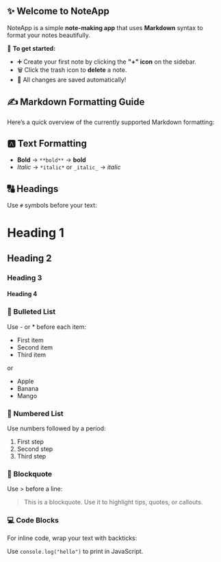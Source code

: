 ## ✨ Welcome to NoteApp

NoteApp is a simple **note-making app** that uses **Markdown** syntax to format your notes beautifully.

📝 **To get started:**

- ➕ Create your first note by clicking the **"+" icon** on the sidebar.
- 🗑️ Click the trash icon to **delete** a note.
- 💾 All changes are saved automatically!

## ✍️ Markdown Formatting Guide

Here’s a quick overview of the currently supported Markdown formatting:

## 🅰️ Text Formatting

- **Bold** → `**bold**` → **bold**
- _Italic_ → `*italic*` or `_italic_` → _italic_

## 🔠 Headings

Use `#` symbols before your text:

# Heading 1

## Heading 2

### Heading 3

#### Heading 4

### 📌 Bulleted List

Use - or \* before each item:

- First item
- Second item
- Third item

or

- Apple
- Banana
- Mango

### 🔢 Numbered List

Use numbers followed by a period:

1. First step
2. Second step
3. Third step

### 💬 Blockquote

Use > before a line:

> This is a blockquote. Use it to highlight tips, quotes, or callouts.

### 💻 Code Blocks

For inline code, wrap your text with backticks:

Use `console.log("hello")` to print in JavaScript.

```

```
